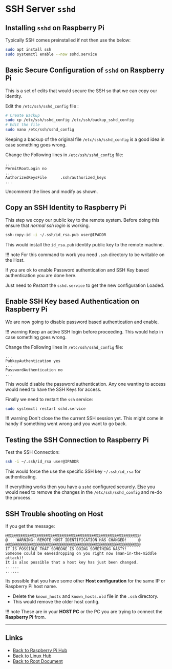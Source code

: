 # SSH Server `sshd`

## Installing `sshd` on Raspberry Pi

Typically SSH comes preinstalled if not then use the below:

```bash
sudo apt install ssh
sudo systemctl enable --now sshd.service
```

## Basic Secure Configuration of `sshd` on Raspberry Pi

This is a set of edits that would secure the SSH so that we can copy our identity.

Edit the `/etc/ssh/sshd_config` file :

```bash
# Create Backup
sudo cp /etc/ssh/sshd_config /etc/ssh/backup_sshd_config
# Edit the file
sudo nano /etc/ssh/sshd_config
```

Keeping a backup of the original file `/etc/ssh/sshd_config` is
a good idea in case something goes wrong.

Change the Following lines in `/etc/ssh/sshd_config` file:

```
...
PermitRootLogin no
...
AuthorizedKeysFile      .ssh/authorized_keys
...
```
Uncomment the lines and modify as shown.

## Copy an SSH Identity to Raspberry Pi

This step we copy our public key to the remote system.
Before doing this ensure that *normal ssh login* is working.

```bash
ssh-copy-id -i ~/.ssh/id_rsa.pub user@IPADDR
```

This would install the `id_rsa.pub` identity public key
to the remote machine.

!!! note
    For this command to work you need `.ssh` directory to be writable on the Host.

If you are ok to enable Password authentication and SSH Key
based authentication you are done here.

Just need to *Restart* the `sshd.service` to get the new
configuration Loaded.

## Enable SSH Key based Authentication on Raspberry Pi

We are now going to disable password based authentication and enable.

!!! warning
    Keep an active SSH login before proceeding.
    This would help in case something goes wrong.

Change the Following lines in `/etc/ssh/sshd_config` file:

```
...
PubkeyAuthentication yes
...
PasswordAuthentication no
...
```
This would disable the password authentication.
Any one wanting to access would need to have the SSH Keys for access.

Finally we need to restart the `ssh` service:

```bash
sudo systemctl restart sshd.service
```

!!! warning
    Don't close the the current SSH session yet.
    This might come in handy if something went wrong and you want to go back.

## Testing the SSH Connection to Raspberry Pi

Test the SSH Connection:

```bash
ssh -i ~/.ssh/id_rsa user@IPADDR
```

This would force the use the specific SSH key `~/.ssh/id_rsa` for authenticating.

If everything works then you have a `sshd` configured securely.
Else you would need to remove the changes in the `/etc/ssh/sshd_config` and
re-do the process.

## SSH Trouble shooting on Host

If you get the message:

```
@@@@@@@@@@@@@@@@@@@@@@@@@@@@@@@@@@@@@@@@@@@@@@@@@@@@@@@@@@@
@    WARNING: REMOTE HOST IDENTIFICATION HAS CHANGED!     @
@@@@@@@@@@@@@@@@@@@@@@@@@@@@@@@@@@@@@@@@@@@@@@@@@@@@@@@@@@@
IT IS POSSIBLE THAT SOMEONE IS DOING SOMETHING NASTY!
Someone could be eavesdropping on you right now (man-in-the-middle attack)!
It is also possible that a host key has just been changed.
......
......
```

Its possible that you have some other **Host configuration** for the
same IP or Raspberry Pi host name.

- Delete the `known_hosts`  and `known_hosts.old` file in the `.ssh` directory.
- This would remove the older host config.

!!! note
    These are in your **HOST PC** or the PC you are trying to connect the **Raspberry Pi** from.


----
<!-- Footer Begins Here -->
## Links

- [Back to Raspberry Pi Hub](./README.md)
- [Back to Linux Hub](../README.md)
- [Back to Root Document](../../README.md)
